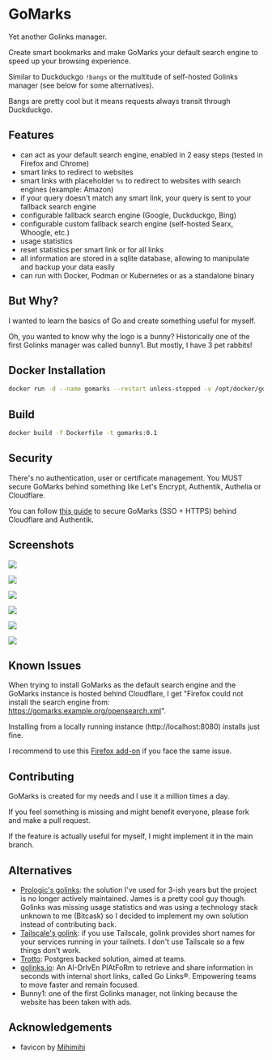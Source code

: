 # GoMarks

Yet another Golinks manager.

Create smart bookmarks and make GoMarks your default search engine to speed up your browsing experience.

Similar to Duckduckgo <code>!bangs</code> or the multitude of self-hosted Golinks manager (see below for some alternatives).

Bangs are pretty cool but it means requests always transit through Duckduckgo.

## Features

- can act as your default search engine, enabled in 2 easy steps (tested in Firefox and Chrome)
- smart links to redirect to websites
- smart links with placeholder <code>%s</code> to redirect to websites with search engines (example: Amazon)
- if your query doesn't match any smart link, your query is sent to your fallback search engine
- configurable fallback search engine (Google, Duckduckgo, Bing)
- configurable custom fallback search engine (self-hosted Searx, Whoogle, etc.)
- usage statistics
- reset statistics per smart link or for all links
- all information are stored in a sqlite database, allowing to manipulate and backup your data easily
- can run with Docker, Podman or Kubernetes or as a standalone binary

## But Why?

I wanted to learn the basics of Go and create something useful for myself.

Oh, you wanted to know why the logo is a bunny? Historically one of the first Golinks manager was called bunny1. But mostly, I have 3 pet rabbits!

## Docker Installation 

```bash
docker run -d --name gomarks --restart unless-stopped -v /opt/docker/gomarks:/data -p 8080:8080 ghcr.io/sebw/gomarks:latest
```

## Build

```bash
docker build -f Dockerfile -t gomarks:0.1
```

## Security

There's no authentication, user or certificate management. You MUST secure GoMarks behind something like Let's Encrypt, Authentik, Authelia or Cloudflare.

You can follow [this guide](https://blog.wains.be/2023/2023-01-07-cloudflare-zero-trust-authentik/) to secure GoMarks (SSO + HTTPS) behind Cloudflare and Authentik.

## Screenshots

![](https://raw.githubusercontent.com/sebw/gomarks/refs/heads/main/screenshots/index.png)

![](https://raw.githubusercontent.com/sebw/gomarks/refs/heads/main/screenshots/edit.png)

![](https://raw.githubusercontent.com/sebw/gomarks/refs/heads/main/screenshots/fallback.png)

![](https://raw.githubusercontent.com/sebw/gomarks/refs/heads/main/static/help/chrome_step1.png)

![](https://raw.githubusercontent.com/sebw/gomarks/refs/heads/main/static/help/firefox_step1.png)

![](https://raw.githubusercontent.com/sebw/gomarks/refs/heads/main/static/help/iphone_step1.png)

## Known Issues

When trying to install GoMarks as the default search engine and the GoMarks instance is hosted behind Cloudflare, I get "Firefox could not install the search engine from: https://gomarks.example.org/opensearch.xml".

Installing from a locally running instance (http://localhost:8080) installs just fine.

I recommend to use this [Firefox add-on](https://addons.mozilla.org/en-GB/firefox/addon/add-custom-search-engine/) if you face the same issue.

## Contributing

GoMarks is created for my needs and I use it a million times a day.

If you feel something is missing and might benefit everyone, please fork and make a pull request. 

If the feature is actually useful for myself, I might implement it in the main branch.

## Alternatives

- [Prologic's golinks](https://git.mills.io/prologic/golinks): the solution I've used for 3-ish years but the project is no longer actively maintained. James is a pretty cool guy though. Golinks was missing usage statistics and was using a technology stack unknown to me (Bitcask) so I decided to implement my own solution instead of contributing back.
- [Tailscale's golink](https://github.com/tailscale/golink): if you use Tailscale, golink provides short names for your services running in your tailnets. I don't use Tailscale so a few things don't work.
- [Trotto](https://github.com/trotto/go-links): Postgres backed solution, aimed at teams.
- [golinks.io](https://github.com/GoLinks/golinks): An AI-DrIvEn PlAtFoRm to retrieve and share information in seconds with internal short links, called Go Links®. Empowering teams to move faster and remain focused.
- Bunny1: one of the first Golinks manager, not linking because the website has been taken with ads.

## Acknowledgements

- favicon by [Mihimihi](https://www.flaticon.com/free-icon/rabbit_7441511)

